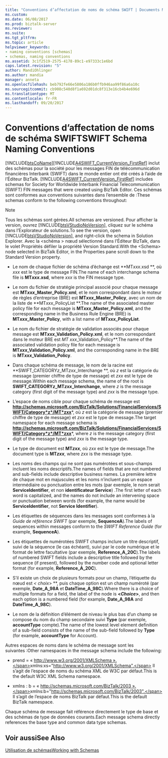 ```yaml
---
title: "Conventions d’affectation de noms de schéma SWIFT | Documents Microsoft"
ms.custom: 
ms.date: 06/08/2017
ms.prod: biztalk-server
ms.reviewer: 
ms.suite: 
ms.tgt_pltfrm: 
ms.topic: article
helpviewer_keywords:
- naming conventions [schemas]
- schemas, naming conventions
ms.assetid: 3c1f2519-2575-4178-89c1-e97333c1e6bd
caps.latest.revision: "5"
author: MandiOhlinger
ms.author: mandia
manager: anneta
ms.openlocfilehash: beb792fe66e5806a186b0ffb946aa99f86a6a10c
ms.sourcegitcommit: cb908c540d8f1a692d01dc8f313e16cb4b4e696d
ms.translationtype: MT
ms.contentlocale: fr-FR
ms.lasthandoff: 09/20/2017
---
```

# <a name="swift-schema-naming-conventions"></a><span data-ttu-id="53586-102">Conventions d’affectation de noms de schéma SWIFT</span><span class="sxs-lookup"><span data-stu-id="53586-102">SWIFT Schema Naming Conventions</span></span>
[!INCLUDE[btsCoName](../../includes/btsconame-md.md)]<span data-ttu-id="53586-103">[!INCLUDE[A4SWIFT_CurrentVersion_FirstRef](../../includes/a4swift-currentversion-firstref-md.md)] inclut des schémas pour la société pour les messages FIN de télécommunication financières Interbank (SWIFT) dans le monde entier ont été créés à l’aide de l’Éditeur BizTalk.</span><span class="sxs-lookup"><span data-stu-id="53586-103"> [!INCLUDE[A4SWIFT_CurrentVersion_FirstRef](../../includes/a4swift-currentversion-firstref-md.md)] includes schemas for Society for Worldwide Interbank Financial Telecommunication (SWIFT) FIN messages that were created using BizTalk Editor.</span></span> <span data-ttu-id="53586-104">Ces schémas sont conformes aux conventions suivantes dans l’ensemble de :</span><span class="sxs-lookup"><span data-stu-id="53586-104">These schemas conform to the following conventions throughout:</span></span>  
  
> [!NOTE]
>  <span data-ttu-id="53586-105">Tous les schémas sont gérées.</span><span class="sxs-lookup"><span data-stu-id="53586-105">All schemas are versioned.</span></span> <span data-ttu-id="53586-106">Pour afficher la version, ouvrez [!INCLUDE[btsVStudioNoVersion](../../includes/btsvstudionoversion-md.md)], cliquez sur le schéma dans l’Explorateur de solutions.</span><span class="sxs-lookup"><span data-stu-id="53586-106">To see the version, open [!INCLUDE[btsVStudioNoVersion](../../includes/btsvstudionoversion-md.md)], and right-click the schema in Solution Explorer.</span></span> <span data-ttu-id="53586-107">Avec la \<schéma > nœud sélectionné dans l’Éditeur BizTalk, dans le volet Propriétés défiler la propriété Version Standard.</span><span class="sxs-lookup"><span data-stu-id="53586-107">With the \<Schema> node selected in BizTalk Editor, in the Properties pane scroll down to the Standard Version property.</span></span>  
  
-   <span data-ttu-id="53586-108">Le nom de chaque fichier de schéma d’échange est  **MT*xxx*.xsd **, où *xxx* est le type de message FIN.</span><span class="sxs-lookup"><span data-stu-id="53586-108">The name of each interchange schema file is **MT*xxx*.xsd**, where *xxx* is the FIN message type.</span></span>  
  
-   <span data-ttu-id="53586-109">Le nom du fichier de stratégie principal associé pour chaque message est  **MT*xxx*_Master_Policy.xml**, et le nom correspondant dans le moteur de règles d’entreprise (BRE) est   **MT*xxx*_Master_Policy**, avec un nom de la liste de  **MT*xxx*_PolicyList **.</span><span class="sxs-lookup"><span data-stu-id="53586-109">The name of the associated master policy file for each message is **MT*xxx*_Master_Policy.xml**, and the corresponding name in the Business Rule Engine (BRE) is **MT*xxx*_Master_Policy**, with a list name of **MT*xxx*_PolicyList**.</span></span>  
  
-   <span data-ttu-id="53586-110">Le nom du fichier de stratégie de validation associés pour chaque message est  **MT*xxx*_Validation_Policy.xml**, et le nom correspondant dans le moteur BRE est  **MT* xxx*_Validation_Policy**.</span><span class="sxs-lookup"><span data-stu-id="53586-110">The name of the associated validation policy file for each message is **MT*xxx*_Validation_Policy.xml**, and the corresponding name in the BRE is **MT*xxx*_Validation_Policy**.</span></span>  
  
-   <span data-ttu-id="53586-111">Dans chaque schéma de message, le nom de la racine est  **SWIFT_CATEGORY*z*_MT*zxx*_Interchange **, où *z* est la catégorie du message (premier chiffre de type de message) et *zxx* est le type de message.</span><span class="sxs-lookup"><span data-stu-id="53586-111">Within each message schema, the name of the root is **SWIFT_CATEGORY*z*_MT*zxx*_Interchange**, where *z* is the message category (first digit of the message type) and *zxx* is the message type.</span></span>  
  
-   <span data-ttu-id="53586-112">L’espace de noms cible pour chaque schéma de message est  **http://schemas.microsoft.com/BizTalk/Solutions/FinancialServices/SWIFT/Category*z*/MT*zxx***, où *z* est la catégorie de message (premier chiffre de type de message) et *zxx* est le type de message.</span><span class="sxs-lookup"><span data-stu-id="53586-112">The target namespace for each message schema is **http://schemas.microsoft.com/BizTalk/Solutions/FinancialServices/SWIFT/Category*z*/MT*zxx***, where *z* is the message category (first digit of the message type) and *zxx* is the message type.</span></span>  
  
-   <span data-ttu-id="53586-113">Le type de document est  **MT*zxx***, où *zxx* est le type de message.</span><span class="sxs-lookup"><span data-stu-id="53586-113">The document type is **MT*zxx***, where *zxx* is the message type.</span></span>  
  
-   <span data-ttu-id="53586-114">Les noms des champs qui ne sont pas numérotées et sous-champs incluent les noms descriptifs.</span><span class="sxs-lookup"><span data-stu-id="53586-114">The names of fields that are not numbered and sub-fields include descriptive business names.</span></span> <span data-ttu-id="53586-115">La première lettre de chaque mot en majuscules et les noms n’incluent pas un espace intermédiaire ou ponctuation entre les mots (par exemple, le nom serait **ServiceIdentifier**, et non **identificateur Service**) .</span><span class="sxs-lookup"><span data-stu-id="53586-115">The first letter of each word is capitalized, and the names do not include an intervening space or punctuation between words (for example, the name would be **ServiceIdentifier**, not **Service Identifier**).</span></span>  
  
-   <span data-ttu-id="53586-116">Les étiquettes de séquences dans les messages sont conformes à la *Guide de référence SWIFT* (par exemple, **SequenceA**).</span><span class="sxs-lookup"><span data-stu-id="53586-116">The labels of sequences within messages conform to the *SWIFT Reference Guide* (for example, **SequenceA**).</span></span>  
  
-   <span data-ttu-id="53586-117">Les étiquettes de numérotées SWIFT champs inclure un titre descriptif, suivi de la séquence (le cas échéant), suivi par le code numérique et le format de lettre facultative (par exemple, **Reference_A_20C**).</span><span class="sxs-lookup"><span data-stu-id="53586-117">The labels of numbered SWIFT fields include a descriptive title followed by the sequence (if present), followed by the number code and optional letter format (for example, **Reference_A_20C**).</span></span>  
  
-   <span data-ttu-id="53586-118">S’il existe un choix de plusieurs formats pour un champ, l’étiquette du nœud est  **\<* choix*> **, puis chaque option est un champ numéroté (par exemple, **Date_A_98A** et **DateTime_A_98C**).</span><span class="sxs-lookup"><span data-stu-id="53586-118">Where there is a choice of multiple formats for a field, the label of the node is **\<*Choice*>**, and then each option is a numbered field (for example, **Date_A_98A** and **DateTime_A_98C**).</span></span>  
  
-   <span data-ttu-id="53586-119">Le nom de la définition d’élément de niveau le plus bas d’un champ se compose du nom du champ secondaire suivi **Type** (par exemple, **accountType** compte).</span><span class="sxs-lookup"><span data-stu-id="53586-119">The name of the lowest level element definition of a sub-field consists of the name of the sub-field followed by **Type** (for example, **accountType** for Account).</span></span>  
  
 <span data-ttu-id="53586-120">Autres espaces de noms dans le schéma de message sont les suivantes :</span><span class="sxs-lookup"><span data-stu-id="53586-120">Other namespaces in the message schema include the following:</span></span>  
  
-   <span data-ttu-id="53586-121">prend = « http://www.w3.org/2001/XMLSchema ».</span><span class="sxs-lookup"><span data-stu-id="53586-121">xmlns:xs="http://www.w3.org/2001/XMLSchema".</span></span> <span data-ttu-id="53586-122">Il s’agit de l’espace de noms du schéma XML de W3C par défaut.</span><span class="sxs-lookup"><span data-stu-id="53586-122">This is the default W3C XML Schema namespace.</span></span>  
  
-   <span data-ttu-id="53586-123">xmlns : b = « http://schemas.microsoft.com/BizTalk/2003 ».</span><span class="sxs-lookup"><span data-stu-id="53586-123">xmlns:b="http://schemas.microsoft.com/BizTalk/2003".</span></span> <span data-ttu-id="53586-124">Il s’agit de l’espace de noms BizTalk par défaut.</span><span class="sxs-lookup"><span data-stu-id="53586-124">This is the default BizTalk namespace.</span></span>  
  
 <span data-ttu-id="53586-125">Chaque schéma de message fait référence directement le type de base et des schémas de type de données courants.</span><span class="sxs-lookup"><span data-stu-id="53586-125">Each message schema directly references the base type and common data type schemas.</span></span>  
  
## <a name="see-also"></a><span data-ttu-id="53586-126">Voir aussi</span><span class="sxs-lookup"><span data-stu-id="53586-126">See Also</span></span>  
 [<span data-ttu-id="53586-127">Utilisation de schémas</span><span class="sxs-lookup"><span data-stu-id="53586-127">Working with Schemas</span></span>](../../adapters-and-accelerators/accelerator-swift/working-with-schemas.md)